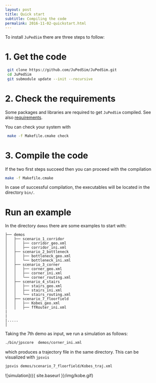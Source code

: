 ```yaml
---
layout: post
title: Quick start
subtitle: Compiling the code
permalink: 2016-11-02-quickstart.html
---
```


To install `JuPedSim` there are three steps to follow: 

# 1. Get the code

```bash
 git clone https://github.com/JuPedSim/JuPedSim.git
 cd JuPedSim
 git submodule update --init --recursive
```

# 2. Check the requirements 
Some packages and libraries are required to get `JuPedSim` compiled. See also [requirements](2016-11-03-requirements.html).

You can check your system with 

```bash 
 make -f Makefile.cmake check
```

# 3. Compile the code

If the two first steps succeed then you can proceed with the compilation 

```bash 
make -f Makefile.cmake
```

In case of successful compilation,  the executables will be located in the directory `bin/`.

# Run an example 

In the directory `demos` there are some examples to start with:  

```
├── demos
│   ├── scenario_1_corridor
│   │   ├── corridor_geo.xml
│   │   ├── corridor_ini.xml
│   ├── scenario_2_bottleneck
│   │   ├── bottleneck_geo.xml
│   │   └── bottleneck_ini.xml
│   ├── scenario_3_corner
│   │   ├── corner_geo.xml
│   │   ├── corner_ini.xml
│   │   └── corner_routing.xml
│   ├── scenario_4_stairs
│   │   ├── stairs_geo.xml
│   │   ├── stairs_ini.xml
│   │   └── stairs_routing.xml
│   ├── scenario_7_floorfield
│   │   ├── Kobes_geo.xml
│   │   ├── ffRouter_ini.xml
|
|
|.....
│   

```

Taking the 7th demo as input, we run a simulation as follows: 

```bash
./bin/jpscore  demos/corner_ini.xml
```

which produces a trajectory file in the same directory. This can be visualized with `jpsvis`

```bash 
jpsvis demos/scenario_7_floorfield/Kobes_traj.xml
```

![simulation]({{ site.baseurl  }}/img/kobe.gif)


